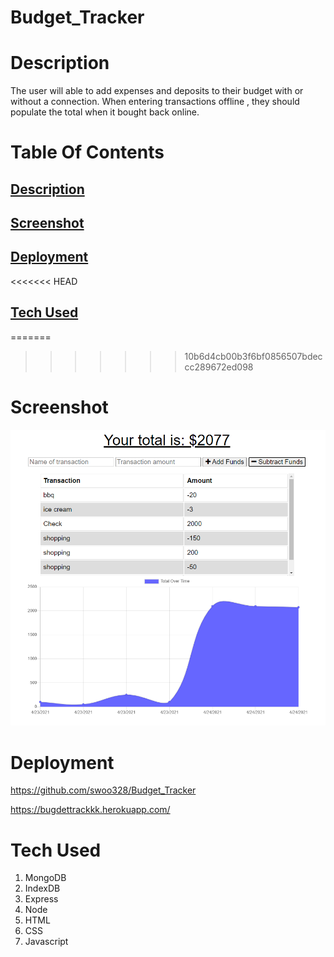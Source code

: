 # Budget_Tracker

# Description <a name="description"></a>
The user will able to add expenses and deposits to their budget with or without a connection. When entering transactions offline
, they should populate the total when it bought back online.

# Table Of Contents

## [Description](#description)

## [Screenshot](#screenshot)

## [Deployment](#deployment)
<<<<<<< HEAD

## [Tech Used](#tech)
=======
>>>>>>> 10b6d4cb00b3f6bf0856507bdeccc289672ed098

# Screenshot <a name = "screenshot"></a>
![](public/graph.PNG)

# Deployment <a name = "deployment"></a>
https://github.com/swoo328/Budget_Tracker

https://bugdettrackkk.herokuapp.com/

# Tech Used <a name = "Tech"></a>
1. MongoDB
2. IndexDB
3. Express
4. Node
5. HTML
6. CSS
7. Javascript

